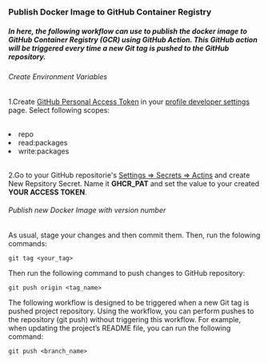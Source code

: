 ### Publish Docker Image to GitHub Container Registry


##### In here, the following workflow can use to publish the docker image to GitHub Container Registry (GCR) using GitHub Action. This GitHub action will be triggered every time a new Git tag is pushed to the GitHub repository.


###### Create Environment Variables

1.Create <a href="https://docs.github.com/en/packages/guides/enabling-improved-container-support">GitHub Personal Access Token</a> in your <a href="https://github.com/settings/tokens">profile developer settings</a> page. Select following scopes:<br><br>

<li>repo</li>
<li>read:packages</li>
<li>write:packages</li><br>

2.Go to your GitHub repositorie's <a href="https://github.com/{your_username}/{your_repository_name}/settings/secrets/actions">Settings => Secrets => Actins</a> and create New Repsitory Secret. Name it <b>GHCR_PAT</b> and set the value to your created <b>YOUR ACCESS TOKEN</b>.

###### Publish new Docker Image with version number

As usual, stage your changes and then commit them. Then, run the folowing commands:

```
git tag <your_tag> 
```

Then run the following command to push changes to GitHub repository:

```
git push origin <tag_name>
```

The following workflow is designed to be triggered when a new Git tag is pushed project repository. Using the workflow, you can perform pushes to the repository (git push) without triggering this workflow. For example, when updating the project’s README file, you can run the following command:

```
git push <branch_name>
```




